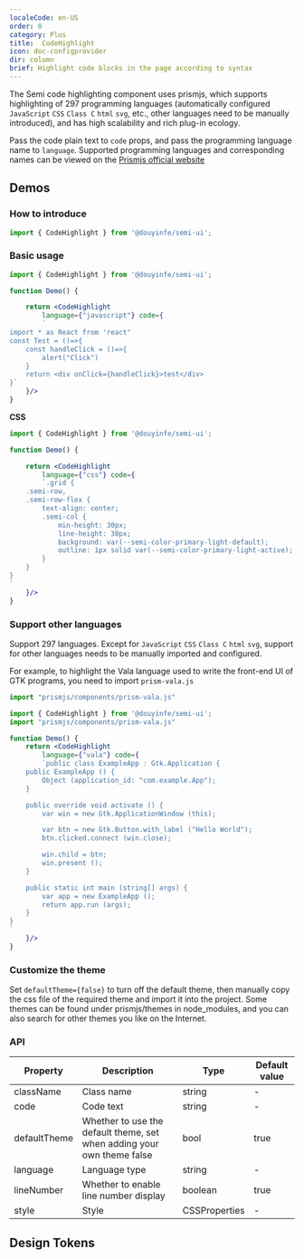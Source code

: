 ```yaml
---
localeCode: en-US
order: 0
category: Plus
title:  CodeHighlight
icon: doc-configprovider
dir: column
brief: Highlight code blocks in the page according to syntax
---
```


The Semi code highlighting component uses prismjs, which supports highlighting of 297 programming languages ​​(automatically configured `JavaScript` `CSS` `Class C` `html` `svg`, etc., other languages ​​need to be manually introduced), and has high scalability and rich plug-in ecology.

Pass the code plain text to `code` props, and pass the programming language name to `language`. Supported programming languages ​​and corresponding names can be viewed on the [Prismjs official website](https://prismjs.com/#supported-languages)

## Demos

### How to introduce

```jsx
import { CodeHighlight } from '@douyinfe/semi-ui';
```

### Basic usage

```jsx live=true dir=column
import { CodeHighlight } from '@douyinfe/semi-ui';

function Demo() {

    return <CodeHighlight
        language={"javascript"} code={
        `
import * as React from 'react"
const Test = ()=>{
    const handleClick = ()=>{
        alert("Click")
    }
    return <div onClick={handleClick}>test</div>
}`
    }/>
}

```

**CSS**

```jsx live=true dir=column
import { CodeHighlight } from '@douyinfe/semi-ui';

function Demo() {

    return <CodeHighlight
        language={"css"} code={
        `.grid {
    .semi-row,
    .semi-row-flex {
        text-align: center;
        .semi-col {
            min-height: 30px;
            line-height: 30px;
            background: var(--semi-color-primary-light-default);
            outline: 1px solid var(--semi-color-primary-light-active);
        }
    }
}
`
    }/>
}

```


### Support other languages

Support 297 languages. Except for `JavaScript` `CSS` `Class C` `html` `svg`, support for other languages ​​needs to be manually imported and configured.

For example, to highlight the Vala language used to write the front-end UI of GTK programs, you need to import `prism-vala.js`

```javascript
import "prismjs/components/prism-vala.js"
```

```jsx live=true dir=column
import { CodeHighlight } from '@douyinfe/semi-ui';
import "prismjs/components/prism-vala.js"

function Demo() {
    return <CodeHighlight
        language={"vala"} code={
        `public class ExampleApp : Gtk.Application {
    public ExampleApp () {
        Object (application_id: "com.example.App");
    }

    public override void activate () {
        var win = new Gtk.ApplicationWindow (this);

        var btn = new Gtk.Button.with_label ("Hello World");
        btn.clicked.connect (win.close);

        win.child = btn;
        win.present ();
    }

    public static int main (string[] args) {
        var app = new ExampleApp ();
        return app.run (args);
    }
}
`
    }/>
}

```


### Customize the theme

Set `defaultTheme={false}` to turn off the default theme, then manually copy the css file of the required theme and import it into the project.
Some themes can be found under prismjs/themes in node_modules, and you can also search for other themes you like on the Internet.

### API

| Property | Description | Type | Default value |
|-----------|---------------------------|--------|------|
| className | Class name | string | - |
| code | Code text | string | - |
| defaultTheme | Whether to use the default theme, set when adding your own theme false | bool | true |
| language | Language type | string | - |
|lineNumber | Whether to enable line number display | boolean | true |
| style | Style | CSSProperties | - |

## Design Tokens

<DesignToken/>


